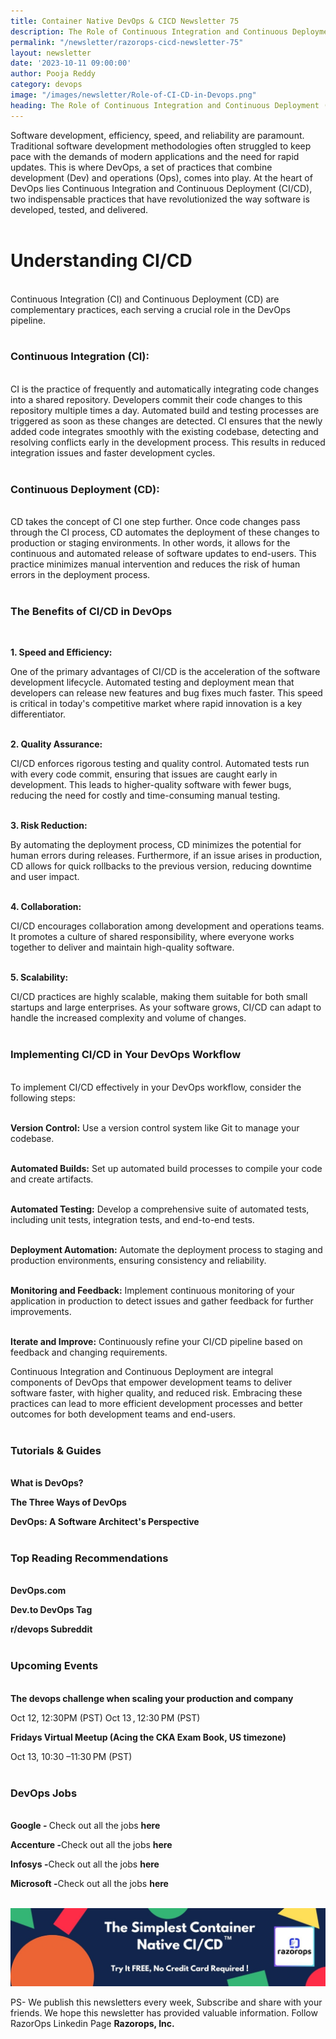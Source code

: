 ```yaml
---
title: Container Native DevOps & CICD Newsletter 75
description: The Role of Continuous Integration and Continuous Deployment (CI/CD) in DevOps
permalink: "/newsletter/razorops-cicd-newsletter-75"
layout: newsletter
date: '2023-10-11 09:00:00'
author: Pooja Reddy
category: devops
image: "/images/newsletter/Role-of-CI-CD-in-Devops.png"
heading: The Role of Continuous Integration and Continuous Deployment (CI/CD) in DevOps
---
```



Software development, efficiency, speed, and reliability are paramount. Traditional software development methodologies often struggled to keep pace with the demands of modern applications and the need for rapid updates. This is where DevOps, a set of practices that combine development (Dev) and operations (Ops), comes into play. At the heart of DevOps lies Continuous Integration and Continuous Deployment (CI/CD), two indispensable practices that have revolutionized the way software is developed, tested, and delivered.
<br>
<br>

# Understanding CI/CD 
<br>
Continuous Integration (CI) and Continuous Deployment (CD) are complementary practices, each serving a crucial role in the DevOps pipeline.
<br>
<br>

### **Continuous Integration (CI):**
<br>
CI is the practice of frequently and automatically integrating code changes into a shared repository. Developers commit their code changes to this repository multiple times a day. Automated build and testing processes are triggered as soon as these changes are detected. CI ensures that the newly added code integrates smoothly with the existing codebase, detecting and resolving conflicts early in the development process. This results in reduced integration issues and faster development cycles.
<br>
<br>

### **Continuous Deployment (CD):**
<br>
CD takes the concept of CI one step further. Once code changes pass through the CI process, CD automates the deployment of these changes to production or staging environments. In other words, it allows for the continuous and automated release of software updates to end-users. This practice minimizes manual intervention and reduces the risk of human errors in the deployment process.
<br>
<br>

### **The Benefits of CI/CD in DevOps**
<br>

**1. Speed and Efficiency:**
<br>

One of the primary advantages of CI/CD is the acceleration of the software development lifecycle. Automated testing and deployment mean that developers can release new features and bug fixes much faster. This speed is critical in today's competitive market where rapid innovation is a key differentiator.
<br>
<br>

**2. Quality Assurance:**
<br>

CI/CD enforces rigorous testing and quality control. Automated tests run with every code commit, ensuring that issues are caught early in development. This leads to higher-quality software with fewer bugs, reducing the need for costly and time-consuming manual testing.
<br>
<br>

**3. Risk Reduction:**
<br>

By automating the deployment process, CD minimizes the potential for human errors during releases. Furthermore, if an issue arises in production, CD allows for quick rollbacks to the previous version, reducing downtime and user impact.
<br>
<br>

**4. Collaboration:**
<br>

CI/CD encourages collaboration among development and operations teams. It promotes a culture of shared responsibility, where everyone works together to deliver and maintain high-quality software.
<br>
<br>

**5. Scalability:**
<br>

CI/CD practices are highly scalable, making them suitable for both small startups and large enterprises. As your software grows, CI/CD can adapt to handle the increased complexity and volume of changes.
<br>
<br>

### **Implementing CI/CD in Your DevOps Workflow**
<br>
To implement CI/CD effectively in your DevOps workflow, consider the following steps:
<br>
<br>

**Version Control:** Use a version control system like Git to manage your codebase.
<br>
<br>

**Automated Builds:** Set up automated build processes to compile your code and create artifacts.
<br>
<br>

**Automated Testing:** Develop a comprehensive suite of automated tests, including unit tests, integration tests, and end-to-end tests.
<br>
<br>

**Deployment Automation:** Automate the deployment process to staging and production environments, ensuring consistency and reliability.
<br>
<br>

**Monitoring and Feedback:** Implement continuous monitoring of your application in production to detect issues and gather feedback for further improvements.
<br>
<br>

**Iterate and Improve:** Continuously refine your CI/CD pipeline based on feedback and changing requirements.
<br>

Continuous Integration and Continuous Deployment are integral components of DevOps that empower development teams to deliver software faster, with higher quality, and reduced risk. Embracing these practices can lead to more efficient development processes and better outcomes for both development teams and end-users.
<br>
<br>

### **Tutorials & Guides**
<br>
<a href="https://www.atlassian.com/devops" target=_blank style="text-decoration: none;"> <b>What is DevOps?</b></a>

<a href="https://itrevolution.com/the-three-ways-principles-of-devops/" target=_blank style="text-decoration: none;"> <b>The Three Ways of DevOps</b></a>

<a href="https://martinfowler.com/articles/architecting-devops.html" target=_blank style="text-decoration: none;"> <b>DevOps: A Software Architect's Perspective</b></a>
<br>
<br>

### **Top Reading Recommendations**
<br>
<a href="https://devops.com/" target=_blank style="text-decoration: none;"> <b>DevOps.com</b></a>

<a href="https://dev.to/t/devops" target=_blank style="text-decoration: none;"> <b>Dev.to DevOps Tag</b></a>

<a href="https://www.reddit.com/r/devops/?rdt=62529" target=_blank style="text-decoration: none;"> <b>r/devops Subreddit</b></a>
<br>
<br>

### **Upcoming Events**
<br>
<a href="https://community.cncf.io/events/details/cncf-cncf-online-programs-presents-cncf-on-demand-webinar-the-devops-challenge-when-scaling-your-production-and-company/" target=_blank style="text-decoration: none"> <b>
The devops challenge when scaling your production and company</b></a>

Oct 12, 12:30PM (PST) Oct 13 , 12:30 PM (PST)

<a href="https://community.cncf.io/events/details/cncf-kubernetes-virtual-book-club-presents-fridays-virtual-meetup-acing-the-cka-exam-book-us-timezone-2023-10-13/" target=_blank style="text-decoration: none"> <b>Fridays Virtual Meetup (Acing the CKA Exam Book, US timezone)</b></a>

Oct 13,  10:30 –11:30 PM (PST) 
<br>
<br>

### **DevOps Jobs**
<br>
<a href="https://www.linkedin.com/company/google/" target=_blank style="text-decoration: none"> 
<b>Google - </b></a> Check out all the jobs <a href="https://www.linkedin.com/jobs/search/?currentJobId=3396168535&f_C=1441&keywords=devops&refresh=true" target=_blank style="text-decoration: none"> 
<b>here</b></a>

<a href="https://www.linkedin.com/company/accenture/" target=_blank style="text-decoration: none"> <b>Accenture -</b></a>Check out all the jobs <a href="https://www.linkedin.com/jobs/search/?currentJobId=3719651355&f_C=1033&keywords=devops&refresh=true" target=_blank style="text-decoration: none"> 
<b>here</b></a>

<a href="https://www.linkedin.com/company/infosys/" target=_blank style="text-decoration: none"> 
<b>Infosys -</b></a>Check out all the jobs <a href="https://www.linkedin.com/jobs/search/?currentJobId=3418464712&f_C=1283&keywords=devops%20engineer&refresh=true" target=_blank style="text-decoration: none"> 
<b>here</b></a>

<a href="https://www.linkedin.com/company/microsoft/" target=_blank style="text-decoration: none"> <b>Microsoft -</b></a>Check out all the jobs <a href="https://www.linkedin.com/jobs/search/?currentJobId=3414477236&f_C=1035&keywords=devops&refresh=true" target=_blank style="text-decoration: none"> 
<b>here</b></a>
<br>
<br>

![Logo](/images/newsletter/simplest-native-cicd-logo.jpg)
<br>

PS- We publish this newsletters every week,  Subscribe and share with your friends. We hope this newsletter has provided valuable information. Follow RazorOps Linkedin Page <a href="https://www.linkedin.com/company/razorops/" target=_blank style="text-decoration: none"> <b>Razorops, Inc.</b></a>
